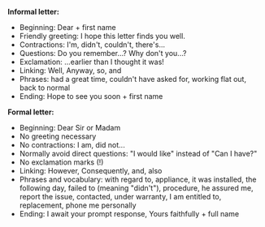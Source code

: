 **Informal letter:**

* Beginning: Dear + first name
* Friendly greeting: I hope this letter finds you well.
* Contractions: I'm, didn't, couldn't, there's...
* Questions: Do you remember...? Why don't you...?
* Exclamation: ...earlier than I thought it was!
* Linking: Well, Anyway, so, and
* Phrases: had a great time, couldn't have asked for, working flat out, back to normal
* Ending: Hope to see you soon + first name

**Formal letter:**

* Beginning: Dear Sir or Madam
* No greeting necessary
* No contractions: I am, did not...
* Normally avoid direct questions: "I would like" instead of "Can I have?"
* No exclamation marks \(!\)
* Linking: However, Consequently, and, also
* Phrases and vocabulary: with regard to, appliance, it was installed, the following day, failed to \(meaning "didn't"\), procedure, he assured me, report the issue, contacted, under warranty, I am entitled to, replacement, phone me personally
* Ending: I await your prompt response, Yours faithfully + full name


